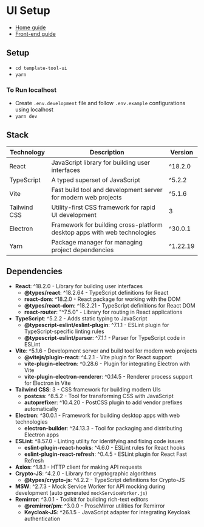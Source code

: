 # UI Setup
- [Home guide](../README.md)
- [Front-end guide](../README.md)
  
## Setup
- `cd template-tool-ui`
- `yarn`

### To Run localhost
- Create `.env.development` file and follow `.env.example` configurations using localhost
- `yarn dev`

## Stack

| Technology   | Description                                                              | Version |
|--------------|--------------------------------------------------------------------------|---------|
| React        | JavaScript library for building user interfaces                          | ^18.2.0 |
| TypeScript   | A typed superset of JavaScript                                           | ^5.2.2  |
| Vite         | Fast build tool and development server for modern web projects           | ^5.1.6  |
| Tailwind CSS | Utility-first CSS framework for rapid UI development                     | 3       |
| Electron     | Framework for building cross-platform desktop apps with web technologies | ^30.0.1 |
| Yarn         | Package manager for managing project dependencies                        | ^1.22.19|

## Dependencies

- **React**: ^18.2.0 - Library for building user interfaces
  - **@types/react**: ^18.2.64 - TypeScript definitions for React
  - **react-dom**: ^18.2.0 - React package for working with the DOM
  - **@types/react-dom**: ^18.2.21 - TypeScript definitions for React DOM
  - **react-router**: "^7.5.0" - Library for routing in React applications
- **TypeScript**: ^5.2.2 - Adds static typing to JavaScript
  - **@typescript-eslint/eslint-plugin**: ^7.1.1 - ESLint plugin for TypeScript-specific linting rules
  - **@typescript-eslint/parser**: ^7.1.1 - Parser for TypeScript code in ESLint
- **Vite**: ^5.1.6 - Development server and build tool for modern web projects
  - **@vitejs/plugin-react**: ^4.2.1 - Vite plugin for React support
  - **vite-plugin-electron**: ^0.28.6 - Plugin for integrating Electron with Vite
  - **vite-plugin-electron-renderer**: ^0.14.5 - Renderer process support for Electron in Vite
- **Tailwind CSS**: 3 - CSS framework for building modern UIs
  - **postcss**: ^8.5.2 - Tool for transforming CSS with JavaScript
  - **autoprefixer**: ^10.4.20 - PostCSS plugin to add vendor prefixes automatically
- **Electron**: ^30.0.1 - Framework for building desktop apps with web technologies
  - **electron-builder**: ^24.13.3 - Tool for packaging and distributing Electron apps
- **ESLint**: ^8.57.0 - Linting utility for identifying and fixing code issues
  - **eslint-plugin-react-hooks**: ^4.6.0 - ESLint rules for React hooks
  - **eslint-plugin-react-refresh**: ^0.4.5 - ESLint plugin for React Fast Refresh
- **Axios**: ^1.8.1 - HTTP client for making API requests
- **Crypto-JS**: ^4.2.0 - Library for cryptographic algorithms
  - **@types/crypto-js**: ^4.2.2 - TypeScript definitions for Crypto-JS
- **MSW**: ^2.7.3 - Mock Service Worker for API mocking during development (auto generated `mockServiceWorker.js`)
- **Remirror**: ^3.0.1 - Toolkit for building rich-text editors
  - **@remirror/pm**: ^3.0.0 - ProseMirror utilities for Remirror
  - **Keycloak-JS**: ^26.1.5 - JavaScript adapter for integrating Keycloak authentication